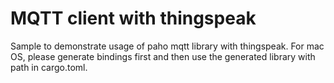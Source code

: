 # MQTT client with thingspeak
Sample to demonstrate usage of paho mqtt library with thingspeak. 
For mac OS, please generate bindings first and then use the generated library with path in cargo.toml. 


